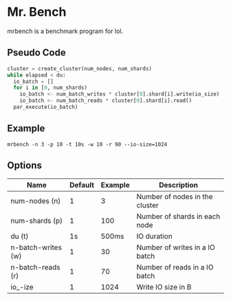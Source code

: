 # Mr. Bench

mrbench is a benchmark program for lol.

## Pseudo Code

```python
cluster = create_cluster(num_nodes, num_shards)
while elapsed < du:
  io_batch = []
  for i in [0, num_shards)
    io_batch <- num_batch_writes * cluster[0].shard[i].write(io_size)
    io_batch <- num_batch_reads * cluster[0].shard[i].read()
  par_execute(io_batch)
```

## Example

`mrbench -n 3 -p 10 -t 10s -w 10 -r 90 --io-size=1024`

## Options

| Name | Default | Example | Description |
| - | - | - | - | 
| num-nodes (n) | 1 | 3 | Number of nodes in the cluster |
| num-shards (p)  | 1 | 100 | Number of shards in each node |
| du (t) | 1s | 500ms | IO duration |
| n-batch-writes (w) | 1 | 30 | Number of writes in a IO batch |
| n-batch-reads (r) | 1 | 70 | Number of reads in a IO batch |
| io_-ize | 1 | 1024 | Write IO size in B |
